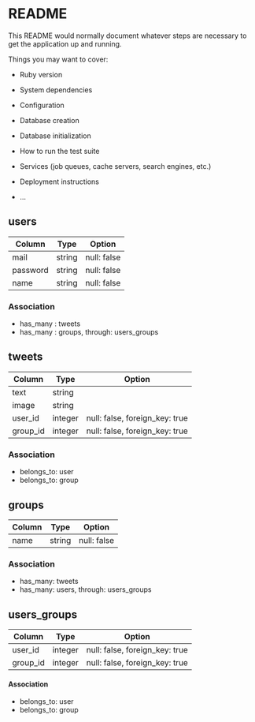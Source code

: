 # README

This README would normally document whatever steps are necessary to get the
application up and running.

Things you may want to cover:

* Ruby version

* System dependencies

* Configuration

* Database creation

* Database initialization

* How to run the test suite

* Services (job queues, cache servers, search engines, etc.)

* Deployment instructions

* ...

## users
|Column|Type|Option|
|------|----|------|
|mail|string|null: false|
|password|string|null: false|
|name|string|null: false|
### Association
- has_many : tweets
- has_many : groups, through: users_groups


## tweets
|Column|Type|Option|
|------|----|------|
|text|string||
|image|string||
|user_id|integer|null: false, foreign_key: true|
|group_id|integer|null: false, foreign_key: true|
### Association
- belongs_to: user
- belongs_to: group

## groups
|Column|Type|Option|
|------|----|------|
|name|string|null: false|
### Association
- has_many: tweets
- has_many: users, through: users_groups

## users_groups
|Column|Type|Option|
|------|----|------|
|user_id|integer|null: false, foreign_key: true|
|group_id|integer|null: false, foreign_key: true|
#### Association
- belongs_to: user
- belongs_to: group
